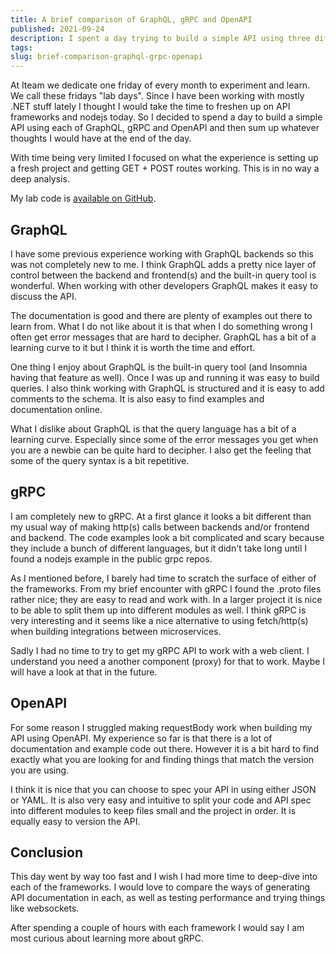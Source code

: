 ```yaml
---
title: A brief comparison of GraphQL, gRPC and OpenAPI
published: 2021-09-24
description: I spent a day trying to build a simple API using three different frameworks.
tags:
slug: brief-comparison-graphql-grpc-openapi
---
```


At Iteam we dedicate one friday of every month to experiment and learn. We call these fridays "lab days". Since I have been working with mostly .NET stuff lately I thought I would take the time to freshen up on API frameworks and nodejs today. So I decided to spend a day to build a simple API using each of GraphQL, gRPC and OpenAPI and then sum up whatever thoughts I would have at the end of the day.

With time being very limited I focused on what the experience is setting up a fresh project and getting GET + POST routes working. This is in no way a deep analysis.

My lab code is [available on GitHub](https://github.com/alexanderczigler/lab-day-2021-09-24).

## GraphQL

I have some previous experience working with GraphQL backends so this was not completely new to me. I think GraphQL adds a pretty nice layer of control between the backend and frontend(s) and the built-in query tool is wonderful. When working with other developers GraphQL makes it easy to discuss the API.

The documentation is good and there are plenty of examples out there to learn from. What I do not like about it is that when I do something wrong I often get error messages that are hard to decipher. GraphQL has a bit of a learning curve to it but I think it is worth the time and effort.

One thing I enjoy about GraphQL is the built-in query tool (and Insomnia having that feature as well). Once I was up and running it was easy to build queries. I also think working with GraphQL is structured and it is easy to add comments to the schema. It is also easy to find examples and documentation online.

What I dislike about GraphQL is that the query language has a bit of a learning curve. Especially since some of the error messages you get when you are a newbie can be quite hard to decipher. I also get the feeling that some of the query syntax is a bit repetitive.

## gRPC

I am completely new to gRPC. At a first glance it looks a bit different than my usual way of making http(s) calls between backends and/or frontend and backend. The code examples look a bit complicated and scary because they include a bunch of different languages, but it didn't take long until I found a nodejs example in the public grpc repos.

As I mentioned before, I barely had time to scratch the surface of either of the frameworks. From my brief encounter with gRPC I found the .proto files rather nice; they are easy to read and work with. In a larger project it is nice to be able to split them up into different modules as well. I think gRPC is very interesting and it seems like a nice alternative to using fetch/http(s) when building integrations between microservices.

Sadly I had no time to try to get my gRPC API to work with a web client. I understand you need a another component (proxy) for that to work. Maybe I will have a look at that in the future.

## OpenAPI

For some reason I struggled making requestBody work when building my API using OpenAPI. My experience so far is that there is a lot of documentation and example code out there. However it is a bit hard to find exactly what you are looking for and finding things that match the version you are using.

I think it is nice that you can choose to spec your API in using either JSON or YAML. It is also very easy and intuitive to split your code and API spec into different modules to keep files small and the project in order. It is equally easy to version the API.

## Conclusion

This day went by way too fast and I wish I had more time to deep-dive into each of the frameworks. I would love to compare the ways of generating API documentation in each, as well as testing performance and trying things like websockets.

After spending a couple of hours with each framework I would say I am most curious about learning more about gRPC.
